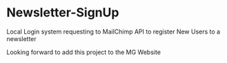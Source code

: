 # Newsletter-SignUp

Local Login system requesting to MailChimp API to register New Users to a newsletter

Looking forward to add this project to the MG Website


